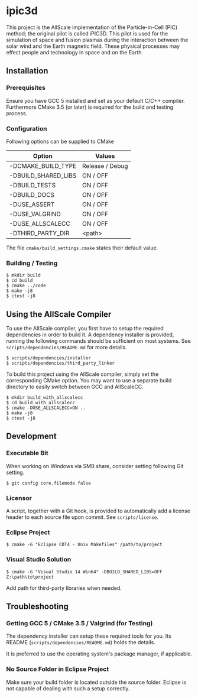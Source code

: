 # ipic3d

This project is the AllScale implementation of the Particle-in-Cell (PIC) method; 
the original pilot is called iPIC3D. This pilot is used for the simulation of space 
and fusion plasmas during the interaction between the solar wind and the Earth magnetic 
field. These physical processes may effect people and technology in space and on the Earth. 

## Installation

### Prerequisites

Ensure you have GCC 5 installed and set as your default C/C++ compiler.
Furthermore CMake 3.5 (or later) is required for the build and testing process.

### Configuration

Following options can be supplied to CMake

| Option              | Values          |
| ------------------- | --------------- |
| -DCMAKE_BUILD_TYPE  | Release / Debug |
| -DBUILD_SHARED_LIBS | ON / OFF        |
| -DBUILD_TESTS       | ON / OFF        |
| -DBUILD_DOCS        | ON / OFF        |
| -DUSE_ASSERT        | ON / OFF        |
| -DUSE_VALGRIND      | ON / OFF        |
| -DUSE_ALLSCALECC    | ON / OFF        |
| -DTHIRD_PARTY_DIR   | \<path\>        |

The file `cmake/build_settings.cmake` states their default value.

### Building / Testing

    $ mkdir build
    $ cd build
    $ cmake ../code
    $ make -j8
    $ ctest -j8

## Using the AllScale Compiler

To use the AllScale compiler, you first have to setup the required dependencies
in order to build it. A dependency installer is provided, running the following
commands should be sufficient on most systems. See
`scripts/dependencies/README.md` for more details.

    $ scripts/dependencies/installer
    $ scripts/dependencies/third_party_linker

To build this project using the AllScale compiler, simply set the corresponding
CMake option. You may want to use a separate build directory to easily switch
between GCC and AllScaleCC.

    $ mkdir build_with_allscalecc
    $ cd build_with_allscalecc
    $ cmake -DUSE_ALLSCALECC=ON ..
    $ make -j8
    $ ctest -j8

## Development

### Executable Bit

When working on Windows via SMB share, consider setting following Git setting.

    $ git config core.filemode false

### Licensor

A script, together with a Git hook, is provided to automatically add a license
header to each source file upon commit. See `scripts/license`.

### Eclipse Project

    $ cmake -G "Eclipse CDT4 - Unix Makefiles" /path/to/project

### Visual Studio Solution

    $ cmake -G "Visual Studio 14 Win64" -DBUILD_SHARED_LIBS=OFF Z:\path\to\project

Add path for third-party libraries when needed.

## Troubleshooting

### Getting GCC 5 / CMake 3.5 / Valgrind (for Testing)

The dependency installer can setup these required tools for you. Its README
(`scripts/dependencies/README.md`) holds the details.

It is preferred to use the operating system's package manager, if applicable.

### No Source Folder in Eclipse Project

Make sure your build folder is located outside the source folder. Eclipse is
not capable of dealing with such a setup correctly.

